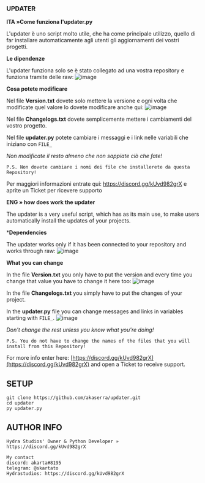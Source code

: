 ### UPDATER

**ITA »Come funziona l'updater.py**

L'updater è uno script molto utile, che ha come principale utilizzo, quello di far installare automaticamente agli utenti gli aggiornamenti dei vostri progetti.

**Le dipendenze**

L'updater funziona solo se è stato collegato ad una vostra repository e funziona tramite delle raw:
![image](https://user-images.githubusercontent.com/105589680/172217284-f8a5bef2-8345-4e1a-a638-10c23eeaaba2.png)

**Cosa potete modificare**

Nel file **Version.txt** dovete solo mettere la versione e ogni volta che modificate quel valore lo dovete modificare anche qui:
![image](https://user-images.githubusercontent.com/105589680/172217749-60222056-7f49-4eb5-a57d-c8c1f2b696a2.png)

Nel file **Changelogs.txt** dovete semplicemente mettere i cambiamenti del vostro progetto.

Nel file **updater.py** potete cambiare i messaggi e i link nelle variabili che iniziano con `FILE_`

_Non modificate il resto almeno che non sappiate ciò che fate!_

```
P.S. Non dovete cambiare i nomi dei file che installerete da questa Repository!
```

Per maggiori informazioni entrate qui: https://discord.gg/kUvd982grX e aprite un Ticket per ricevere supporto

**ENG » how does work the updater**

The updater is a very useful script, which has as its main use, to make users automatically install the updates of your projects.

***Dependencies**

The updater works only if it has been connected to your repository and works through raw:
![image](https://user-images.githubusercontent.com/105589680/172217284-f8a5bef2-8345-4e1a-a638-10c23eeaaba2.png)

**What you can change**

In the file **Version.txt** you only have to put the version and every time you change that value you have to change it here too:
![image](https://user-images.githubusercontent.com/105589680/172217749-60222056-7f49-4eb5-a57d-c8c1f2b696a2.png)

In the file **Changelogs.txt** you simply have to put the changes of your project.

In the **updater.py** file you can change messages and links in variables starting with `FILE_`.
![image](https://user-images.githubusercontent.com/105589680/172236881-602f9c0d-8535-46d4-a941-aa9356d055c0.png)

_Don't change the rest unless you know what you're doing!_

```
P.S. You do not have to change the names of the files that you will install from this Repository!
```

For more info enter here: [https://discord.gg/kUvd982grX](https://discord.gg/kUvd982grX) and open a Ticket to receive support.

## SETUP

```
git clone https://github.com/akaserra/updater.git
cd updater
py updater.py
```
## AUTHOR INFO

```
Hydra Studios' Owner & Python Developer » https://discord.gg/kUvd982grX

My contact
discord: akarta#8195
telegram: @skartato
Hydrastudios: https://discord.gg/kUvd982grX
```
